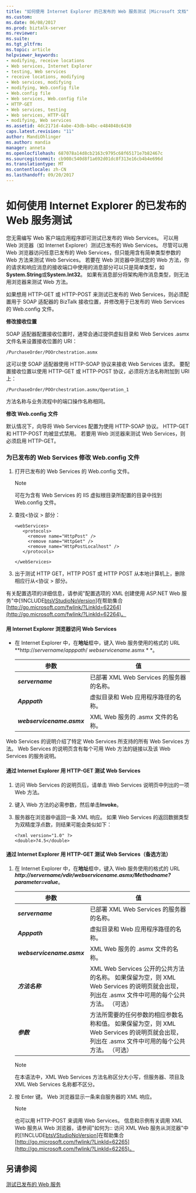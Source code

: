 ```yaml
---
title: "如何使用 Internet Explorer 的已发布的 Web 服务测试 |Microsoft 文档"
ms.custom: 
ms.date: 06/08/2017
ms.prod: biztalk-server
ms.reviewer: 
ms.suite: 
ms.tgt_pltfrm: 
ms.topic: article
helpviewer_keywords:
- modifying, receive locations
- Web services, Internet Explorer
- testing, Web services
- receive locations, modifying
- Web services, modifying
- modifying, Web.config file
- Web.config file
- Web services, Web.config file
- HTTP-GET
- Web services, testing
- Web services, HTTP-GET
- modifying, Web services
ms.assetid: 4dc2171d-4abe-43db-b4bc-e484048c6430
caps.latest.revision: "11"
author: MandiOhlinger
ms.author: mandia
manager: anneta
ms.openlocfilehash: 687078a14d8cb2163c9795c68f65171e7b82467c
ms.sourcegitcommit: cb908c540d8f1a692d01dc8f313e16cb4b4e696d
ms.translationtype: MT
ms.contentlocale: zh-CN
ms.lasthandoff: 09/20/2017
---
```

# <a name="how-to-use-internet-explorer-to-test-a-published-web-service"></a>如何使用 Internet Explorer 的已发布的 Web 服务测试
您无需编写 Web 客户端应用程序即可测试已发布的 Web Services。 可以用 Web 浏览器（如 Internet Explorer）测试已发布的 Web Services。 尽管可以用 Web 浏览器访问任意已发布的 Web Services，但只能用含有简单类型参数的 Web 方法来测试 Web Services。 若要在 Web 浏览器中测试您的 Web 方法，你的请求和响应消息的接收端口中使用的消息部分可以只是简单类型，如**System.String**或**System.Int32**。 如果有消息部分将架构用作消息类型，则无法用浏览器来测试 Web 方法。  
  
 如果想用 HTTP-GET 或 HTTP-POST 来测试已发布的 Web Services，则必须配置用于 SOAP 适配器的 BizTalk 接收位置，并修改用于已发布的 Web Services 的 Web.config 文件。  
  
 **修改接收位置**  
  
 SOAP 适配器配置接收位置时，通常会通过提供虚拟目录和 Web Services .asmx 文件名来设置接收位置的 URI：  
  
```  
/PurchaseOrder/POOrchestration.asmx  
```  
  
 这可以使 SOAP 适配器使用 HTTP-SOAP 协议来接收 Web Services 请求。 要配置接收位置以使用 HTTP-GET 或 HTTP-POST 协议，必须将方法名称附加到 URI 上：  
  
```  
/PurchaseOrder/POOrchestration.asmx/Operation_1  
```  
  
 方法名称与业务流程中的端口操作名称相同。  
  
 **修改 Web.config 文件**  
  
 默认情况下，向导将 Web Services 配置为使用 HTTP-SOAP 协议。 HTTP-GET 和 HTTP-POST 均被显式禁用。 若要用 Web 浏览器来测试 Web Services，则必须启用 HTTP-GET。  
  
### <a name="to-modify-the-webconfig-file-for-the-published-web-service"></a>为已发布的 Web Services 修改 Web.config 文件  
  
1.  打开已发布的 Web Services 的 Web.config 文件。  
  
    > [!NOTE]
    >  可在为含有 Web Services 的 IIS 虚拟根目录所配置的目录中找到 Web.config 文件。  
  
2.  查找\<协议 > 部分：  
  
    ```  
    <webServices>  
       <protocols>  
         <remove name="HttpPost" />  
         <remove name="HttpGet" />  
         <remove name="HttpPostLocalhost" />  
       </protocols>  
  
    </webServices>  
    ```  
  
3.  出于测试 HTTP GET，HTTP POST 或 HTTP POST 从本地计算机上，删除相应行从\<协议 > 部分。  
  
 有关配置选项的详细信息，请参阅"配置选项的 XML 创建使用 ASP.NET Web 服务"中[!INCLUDE[btsVStudioNoVersion](../includes/btsvstudionoversion-md.md)]在帮助集合[http://go.microsoft.com/fwlink/?LinkId=62264](http://go.microsoft.com/fwlink/?LinkId=62264)。  
  
#### <a name="to-access-a-web-service-with-internet-explorer"></a>用 Internet Explorer 浏览器访问 Web Services  
  
-   在 Internet Explorer 中，在**地址**框中，键入 Web 服务使用的格式的 URL  **http://*servername*/*apppath*/ *webservicename*.asmx * *。  
  
    |参数|值|  
    |---------------|-----------|  
    |***servername***|已部署 XML Web Services 的服务器的名称。|  
    |***Apppath***|虚拟目录和 Web 应用程序路径的名称。|  
    |***webservicename.asmx***|XML Web 服务的 .asmx 文件的名称。|  
  
 Web Services 的说明介绍了特定 Web Services 所支持的所有 Web Services 方法。 Web Services 的说明页含有每个可用 Web 方法的链接以及该 Web Services 的服务说明。  
  
#### <a name="to-test-a-web-service-with-internet-explorer-using-http-get"></a>通过 Internet Explorer 用 HTTP-GET 测试 Web Services  
  
1.  访问 Web Services 的说明页后，请单击 Web Services 说明页中列出的一项 Web 方法。  
  
2.  键入 Web 方法的必需参数，然后单击**Invoke**。  
  
3.  服务器在浏览器中返回一条 XML 响应。 如果 Web Services 的返回数据类型为双精度浮点数，则结果可能会类似如下：  
  
    ```  
    <?xml version="1.0" ?>  
    <double>74.5</double>  
    ```  
  
#### <a name="to-test-a-web-service-with-internet-explorer-using-http-get-alternate-method"></a>通过 Internet Explorer 用 HTTP-GET 测试 Web Services（备选方法）  
  
1.  在 Internet Explorer 中，在**地址**框中，键入 Web 服务使用的格式的 URL ***http://servername/vdir/webservicename.asmx/Methodname?parameter=value***。  
  
    |参数|值|  
    |---------------|-----------|  
    |***servername***|已部署 XML Web Services 的服务器的名称。|  
    |***Apppath***|虚拟目录和 Web 应用程序路径的名称。|  
    |***webservicename.asmx***|XML Web 服务的 .asmx 文件的名称。|  
    |***方法名称***|XML Web Services 公开的公共方法的名称。 如果保留为空，则 XML Web Services 的说明页就会出现，列出在 .asmx 文件中可用的每个公共方法。 （可选）|  
    |***参数***|方法所需要的任何参数的相应参数名称和值。 如果保留为空，则 XML Web Services 的说明页就会出现，列出在 .asmx 文件中可用的每个公共方法。 （可选）|  
  
    > [!NOTE]
    >  在本语法中，XML Web Services 方法名称区分大小写，但服务器、项目及 XML Web Services 名称都不区分。  
  
2.  按 Enter 键。 Web 浏览器显示一条来自服务器的 XML 响应。  
  
    > [!NOTE]
    >  也可以用 HTTP-POST 来调用 Web Services。 信息和示例有关调用 XML Web 服务从 Web 浏览器，请参阅"如何为:: 访问 XML Web 服务从浏览器"中的[!INCLUDE[btsVStudioNoVersion](../includes/btsvstudionoversion-md.md)]在帮助集合[http://go.microsoft.com/fwlink/?LinkId=62265](http://go.microsoft.com/fwlink/?LinkId=62265)。  
  
## <a name="see-also"></a>另请参阅  
 [测试已发布的 Web 服务](../core/testing-published-web-services.md)